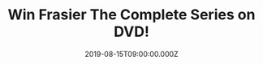 ---
campaign-uuid: "c-23c3672c-0a62-4c2f-9c91-4b626eab4245"
type: "Competition"
category: "Gifts"
date: "2019-08-15T09:00:00.000Z"
end-date: "2019-09-15T23:59:00.000Z"
disable-form: false
is_promoted: false
has_entry_page: true
title: "Win Frasier The Complete Series on DVD!"
competition-description: "<p>The doctor is in! We are giving away Frasier The Complete\
  \ Series including all eleven seasons of the award-winning spinoff from Cheers to\
  \ one lucky member to win! Frasier features an amazing ensemble cast, including\
  \ John Mahoney as Martin, Frasier's gruff, ex-cop father, Jane Leeves as Daphne,\
  \ the eccentric British housekeeper, and David Hyde Pierce in his Emmy Award-winning\
  \ role as Dr. Niles Crane, Frasier's neurotic brother.</p>\n<p>Does it sound like\
  \ the best plan of your weekend? Click below for a chance to win.</p>\n"
hero-header: "Win Frasier The Complete Series on DVD!"
terms-confirmation: "N/A"
banner-img: "https://assets.expresslyapp.com/asset-1daba2ec-bb3d-4baa-91cc-1130882a1d5b.jpg"
logo-left-href: "aaa.nme.com"
logo-left-image: "https://assets.expresslyapp.com/asset-49b10cb1-cd57-4b9b-a8ef-0eb582ca6c5b.jpg"
logo-left-title: "NMEAAA"
bg-image-hero: "https://assets.expresslyapp.com/asset-ac0f6364-0817-4c15-bd33-72b2f110194d.jpg"
bg-image-first: "https://assets.expresslyapp.com/asset-ad2ba6de-89ab-4120-b46d-e25c7db5360b.jpg"
section1-content: "<p>Frasier The Complete Series includes all eleven seasons of the\
  \ award-winning spinoff from Cheers. Kelsey Grammer reprises his Emmy Award-winning\
  \ role as Dr. Frasier Crane, a stuffy psychiatrist turned call-in radio host who\
  \ struggles to follow his own advice.</p>\n<p>Frasier features an amazing ensemble\
  \ cast, including John Mahoney as Martin, Frasier's gruff, ex-cop father, Jane Leeves\
  \ as Daphne, the eccentric British housekeeper, and David Hyde Pierce in his Emmy\
  \ Award-winning role as Dr. Niles Crane, Frasier's neurotic brother.</p>\n<p>Enjoy\
  \ the show's most memorable moments now! Enter the form below and it could be coming\
  \ home with you!</p>\n"
entry-title: "Win Frasier The Complete Series on DVD!"
entry-content: "<p>Enter the draw to win Frasier The Complete Series on DVD by completing\
  \ the form below before 23:59 on the 15th of September 2019.</p>\n"
has-winner: false
prize-description: "Frasier The Complete Series on DVD"
special-conditions: "Multiple entries are allowed up to one every day.\r\n\r\nThis\
  \ competition is also available on: http://club.expressly.io/competitons/frasier-complete-series-dvd"
country-restrictions:
- "GB"
---